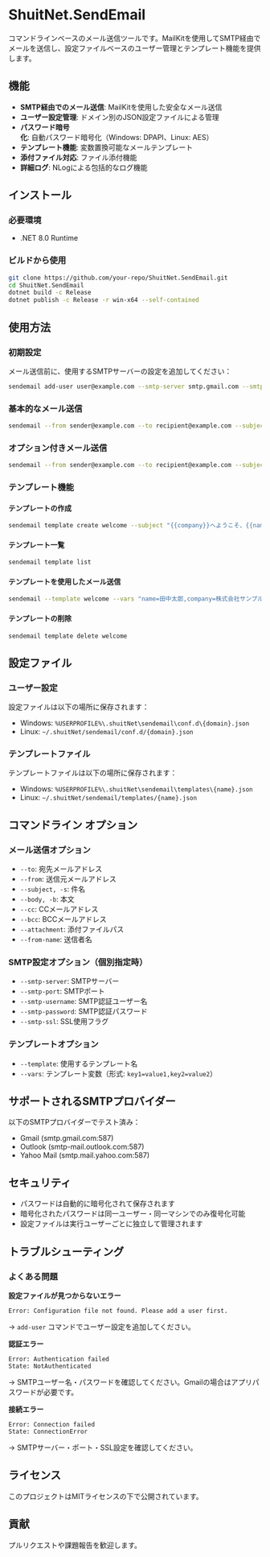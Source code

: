 # ShuitNet.SendEmail

コマンドラインベースのメール送信ツールです。MailKitを使用してSMTP経由でメールを送信し、設定ファイルベースのユーザー管理とテンプレート機能を提供します。

## 機能

- **SMTP経由でのメール送信**: MailKitを使用した安全なメール送信
- **ユーザー設定管理**: ドメイン別のJSON設定ファイルによる管理
- **パスワード暗号化**: 自動パスワード暗号化（Windows: DPAPI、Linux: AES）
- **テンプレート機能**: 変数置換可能なメールテンプレート
- **添付ファイル対応**: ファイル添付機能
- **詳細ログ**: NLogによる包括的なログ機能

## インストール

### 必要環境
- .NET 8.0 Runtime

### ビルドから使用
```bash
git clone https://github.com/your-repo/ShuitNet.SendEmail.git
cd ShuitNet.SendEmail
dotnet build -c Release
dotnet publish -c Release -r win-x64 --self-contained
```

## 使用方法

### 初期設定
メール送信前に、使用するSMTPサーバーの設定を追加してください：

```bash
sendemail add-user user@example.com --smtp-server smtp.gmail.com --smtp-port 587 --smtp-ssl true --smtp-username user@example.com --smtp-password your-password
```

### 基本的なメール送信
```bash
sendemail --from sender@example.com --to recipient@example.com --subject "テストメール" --body "これはテストメールです。"
```

### オプション付きメール送信
```bash
sendemail --from sender@example.com --to recipient@example.com --subject "テストメール" --body "メール本文" --cc cc@example.com --bcc bcc@example.com --attachment ./file.pdf --from-name "送信者名"
```

### テンプレート機能

#### テンプレートの作成
```bash
sendemail template create welcome --subject "{{company}}へようこそ、{{name}}さん" --body "{{name}}さん、{{company}}へのご登録ありがとうございます。"
```

#### テンプレート一覧
```bash
sendemail template list
```

#### テンプレートを使用したメール送信
```bash
sendemail --template welcome --vars "name=田中太郎,company=株式会社サンプル" --from sender@example.com --to recipient@example.com
```

#### テンプレートの削除
```bash
sendemail template delete welcome
```

## 設定ファイル

### ユーザー設定
設定ファイルは以下の場所に保存されます：
- Windows: `%USERPROFILE%\.shuitNet\sendemail\conf.d\{domain}.json`
- Linux: `~/.shuitNet/sendemail/conf.d/{domain}.json`

### テンプレートファイル
テンプレートファイルは以下の場所に保存されます：
- Windows: `%USERPROFILE%\.shuitNet\sendemail\templates\{name}.json`
- Linux: `~/.shuitNet/sendemail/templates/{name}.json`

## コマンドライン オプション

### メール送信オプション
- `--to`: 宛先メールアドレス
- `--from`: 送信元メールアドレス
- `--subject, -s`: 件名
- `--body, -b`: 本文
- `--cc`: CCメールアドレス
- `--bcc`: BCCメールアドレス
- `--attachment`: 添付ファイルパス
- `--from-name`: 送信者名

### SMTP設定オプション（個別指定時）
- `--smtp-server`: SMTPサーバー
- `--smtp-port`: SMTPポート
- `--smtp-username`: SMTP認証ユーザー名
- `--smtp-password`: SMTP認証パスワード
- `--smtp-ssl`: SSL使用フラグ

### テンプレートオプション
- `--template`: 使用するテンプレート名
- `--vars`: テンプレート変数（形式: `key1=value1,key2=value2`）

## サポートされるSMTPプロバイダー

以下のSMTPプロバイダーでテスト済み：
- Gmail (smtp.gmail.com:587)
- Outlook (smtp-mail.outlook.com:587)
- Yahoo Mail (smtp.mail.yahoo.com:587)

## セキュリティ

- パスワードは自動的に暗号化されて保存されます
- 暗号化されたパスワードは同一ユーザー・同一マシンでのみ復号化可能
- 設定ファイルは実行ユーザーごとに独立して管理されます

## トラブルシューティング

### よくある問題

**設定ファイルが見つからないエラー**
```
Error: Configuration file not found. Please add a user first.
```
→ `add-user` コマンドでユーザー設定を追加してください。

**認証エラー**
```
Error: Authentication failed
State: NotAuthenticated
```
→ SMTPユーザー名・パスワードを確認してください。Gmailの場合はアプリパスワードが必要です。

**接続エラー**
```
Error: Connection failed
State: ConnectionError
```
→ SMTPサーバー・ポート・SSL設定を確認してください。

## ライセンス

このプロジェクトはMITライセンスの下で公開されています。

## 貢献

プルリクエストや課題報告を歓迎します。